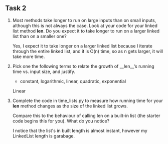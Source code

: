 ## Task 2

1.  Most methods take longer to run on large inputs than on small inputs, although this is not always the case. Look at your code for your linked list method **len**. Do you expect it to take longer to run on a larger linked list than on a smaller one?

    Yes, I expect it to take longer on a larger linked list because I iterate through the entire linked list, and it is O(n) time, so as n gets larger, it will take more time.

2.  Pick one the following terms to relate the growth of \_\_len\_\_’s running time vs. input size, and justify.

    -   constant, logarithmic, linear, quadratic, exponential

    Linear

3.  Complete the code in time_lists.py to measure how running time for your **len** method changes as the size of the linked list grows.

    Compare this to the behaviour of calling len on a built-in list (the starter code begins this for you). What do you notice?

    I notice that the list's in built length is almost instant, however my LinkedList length is garabage.
